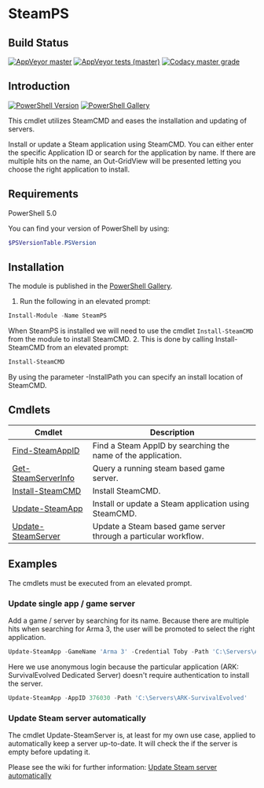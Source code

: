 ﻿# SteamPS

## Build Status

[![AppVeyor master](https://img.shields.io/appveyor/ci/hjorslev/SteamPS/master?label=MASTER&logo=appveyor&style=flat)](https://ci.appveyor.com/project/hjorslev/steamps)
[![AppVeyor tests (master)](https://img.shields.io/appveyor/tests/hjorslev/SteamPS/master?label=MASTER&logo=appveyor&style=flat)](https://ci.appveyor.com/project/hjorslev/steamps/build/tests)
[![Codacy master grade](https://img.shields.io/codacy/grade/bf0bb30dfc904b2f885c4f0ccdf1ea78/master?label=MASTER&style=flat)](https://app.codacy.com/manual/hjorslev/SteamPS/dashboard?bid=13716491)

## Introduction

[![PowerShell Version](https://img.shields.io/powershellgallery/v/SteamPS.svg?style=flat&logo=PowerShell)](https://www.powershellgallery.com/packages/SteamPS)
[![PowerShell Gallery](https://img.shields.io/powershellgallery/dt/SteamPS?style=flat)](https://www.powershellgallery.com/packages/SteamPS)

This cmdlet utilizes SteamCMD and eases the installation and updating of servers.

Install or update a Steam application using SteamCMD.
You can either enter the specific Application ID or search for the application
by name. If there are multiple hits on the name, an Out-GridView will be presented
letting you choose the right application to install.

## Requirements

PowerShell 5.0

You can find your version of PowerShell by using:

```powershell
$PSVersionTable.PSVersion
```

## Installation

The module is published in the [PowerShell Gallery](https://www.powershellgallery.com/packages/SteamPS).

1. Run the following in an elevated prompt:

```powershell
Install-Module -Name SteamPS
```

When SteamPS is installed we will need to use the cmdlet `Install-SteamCMD` from
the module to install SteamCMD.
2. This is done by calling Install-SteamCMD from an elevated prompt:

```powershell
Install-SteamCMD
```

By using the parameter -InstallPath you can specify an install location of SteamCMD.

## Cmdlets

| Cmdlet                                                                             | Description                                                     |
| ---------------------------------------------------------------------------------- | --------------------------------------------------------------- |
| [Find-SteamAppID](https://hjorslev.github.io/SteamPS/Find-SteamAppID.html)         | Find a Steam AppID by searching the name of the application.    |
| [Get-SteamServerInfo](https://hjorslev.github.io/SteamPS/Get-SteamServerInfo.html) | Query a running steam based game server.                        |
| [Install-SteamCMD](https://hjorslev.github.io/SteamPS/Install-SteamCMD.html)       | Install SteamCMD.                                               |
| [Update-SteamApp](https://hjorslev.github.io/SteamPS/Update-SteamApp.html)         | Install or update a Steam application using SteamCMD.           |
| [Update-SteamServer](https://hjorslev.github.io/SteamPS/Update-SteamServer.html)   | Update a Steam based game server through a particular workflow. |

## Examples

The cmdlets must be executed from an elevated prompt.

### Update single app / game server

Add a game / server by searching for its name. Because there are multiple hits
when searching for Arma 3, the user will be promoted to select the right application.

```powershell
Update-SteamApp -GameName 'Arma 3' -Credential Toby -Path 'C:\Servers\Arma3'
```

Here we use anonymous login because the particular application
(ARK: SurvivalEvolved Dedicated Server) doesn't require authentication to install
the server.

```powershell
Update-SteamApp -AppID 376030 -Path 'C:\Servers\ARK-SurvivalEvolved'
```

### Update Steam server automatically

The cmdlet Update-SteamServer is, at least for my own use case, applied to automatically
keep a server up-to-date. It will check the if the server is empty before updating
it.

Please see the wiki for further information: [Update Steam server automatically](https://github.com/hjorslev/SteamPS/wiki/Update-Steam-server-automatically)